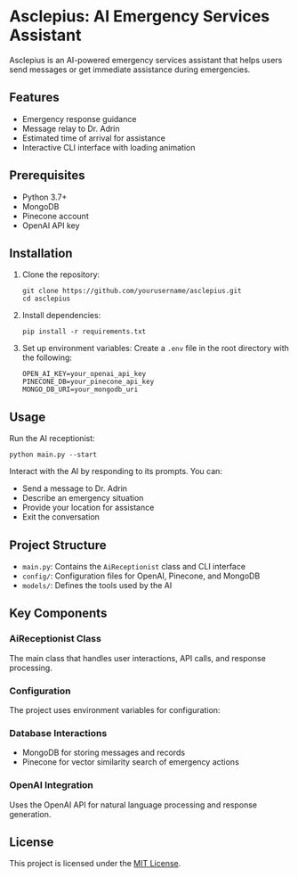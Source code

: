 # Asclepius: AI Emergency Services Assistant

Asclepius is an AI-powered emergency services assistant that helps users send messages or get immediate assistance during emergencies.

## Features

- Emergency response guidance
- Message relay to Dr. Adrin
- Estimated time of arrival for assistance
- Interactive CLI interface with loading animation

## Prerequisites

- Python 3.7+
- MongoDB
- Pinecone account
- OpenAI API key

## Installation

1. Clone the repository:
   ```
   git clone https://github.com/yourusername/asclepius.git
   cd asclepius
   ```

2. Install dependencies:
   ```
   pip install -r requirements.txt
   ```

3. Set up environment variables:
   Create a `.env` file in the root directory with the following:
   ```
   OPEN_AI_KEY=your_openai_api_key
   PINECONE_DB=your_pinecone_api_key
   MONGO_DB_URI=your_mongodb_uri
   ```

## Usage

Run the AI receptionist:

```
python main.py --start
```

Interact with the AI by responding to its prompts. You can:
- Send a message to Dr. Adrin
- Describe an emergency situation
- Provide your location for assistance
- Exit the conversation

## Project Structure

- `main.py`: Contains the `AiReceptionist` class and CLI interface
- `config/`: Configuration files for OpenAI, Pinecone, and MongoDB
- `models/`: Defines the tools used by the AI

## Key Components

### AiReceptionist Class

The main class that handles user interactions, API calls, and response processing.


### Configuration

The project uses environment variables for configuration:


### Database Interactions

- MongoDB for storing messages and records
- Pinecone for vector similarity search of emergency actions

### OpenAI Integration

Uses the OpenAI API for natural language processing and response generation.


## License

This project is licensed under the [MIT License](LICENSE).